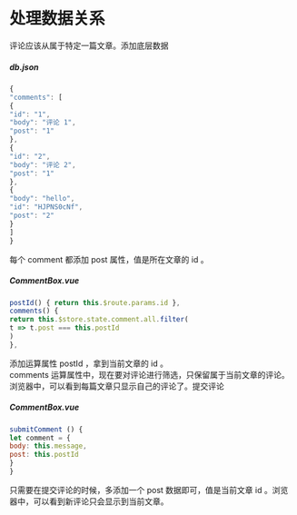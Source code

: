 # 处理数据关系

评论应该从属于特定一篇文章。添加底层数据

##### db.json

```js
{
"comments": [
{
"id": "1",
"body": "评论 1",
"post": "1"
},
{
"id": "2",
"body": "评论 2",
"post": "1"
},
{
"body": "hello",
"id": "HJPNS0cNf",
"post": "2"
}
]
}
```

每个 comment 都添加 post 属性，值是所在文章的 id 。

##### CommentBox.vue

```js
postId() { return this.$route.params.id },
comments() {
return this.$store.state.comment.all.filter(
t => t.post === this.postId
)
},
```

添加运算属性 postId ，拿到当前文章的 id 。  
comments 运算属性中，现在要对评论进行筛选，只保留属于当前文章的评论。浏览器中，可以看到每篇文章只显示自己的评论了。提交评论

##### CommentBox.vue

```js
submitComment () {
let comment = {
body: this.message,
post: this.postId
}
}
```

只需要在提交评论的时候，多添加一个 post 数据即可，值是当前文章 id 。浏览器中，可以看到新评论只会显示到当前文章。
